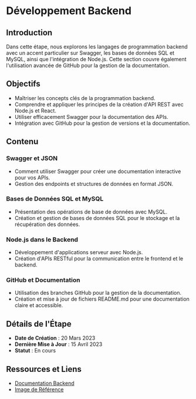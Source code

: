 # Développement Backend

## Introduction

Dans cette étape, nous explorons les langages de programmation backend avec un accent particulier sur Swagger, les bases de données SQL et MySQL, ainsi que l'intégration de Node.js. Cette section couvre également l'utilisation avancée de GitHub pour la gestion de la documentation.

## Objectifs

- Maîtriser les concepts clés de la programmation backend.
- Comprendre et appliquer les principes de la création d'API REST avec Node.js et React.
- Utiliser efficacement Swagger pour la documentation des APIs.
- Intégration avec GitHub pour la gestion de versions et la documentation.

## Contenu

### Swagger et JSON

- Comment utiliser Swagger pour créer une documentation interactive pour vos APIs.
- Gestion des endpoints et structures de données en format JSON.

### Bases de Données SQL et MySQL

- Présentation des opérations de base de données avec MySQL.
- Création et gestion de bases de données SQL pour le stockage et la récupération des données.

### Node.js dans le Backend

- Développement d'applications serveur avec Node.js.
- Création d'APIs RESTful pour la communication entre le frontend et le backend.

### GitHub et Documentation

- Utilisation des branches GitHub pour la gestion de la documentation.
- Création et mise à jour de fichiers README.md pour une documentation claire et accessible.

## Détails de l'Étape

- **Date de Création** : 20 Mars 2023
- **Dernière Mise à Jour** : 15 Avril 2023
- **Statut** : En cours

## Ressources et Liens

- [Documentation Backend](tmp/steps/md/step5.md)
- [Image de Référence](data/img/bg-img/default.jpg)
